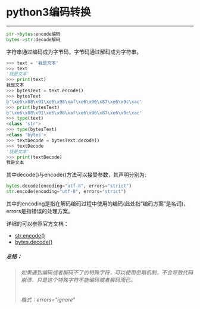 # python3编码转换

---

```python
str->bytes:encode编码
bytes->str:decode解码
```

字符串通过编码成为字节码，字节码通过解码成为字符串。

```python
>>> text = '我是文本'
>>> text
'我是文本'
>>> print(text)
我是文本
>>> bytesText = text.encode()
>>> bytesText
b'\xe6\x88\x91\xe6\x98\xaf\xe6\x96\x87\xe6\x9c\xac'
>>> print(bytesText)
b'\xe6\x88\x91\xe6\x98\xaf\xe6\x96\x87\xe6\x9c\xac'
>>> type(text)
<class 'str'>
>>> type(bytesText)
<class 'bytes'>
>>> textDecode = bytesText.decode()
>>> textDecode
'我是文本'
>>> print(textDecode)
我是文本
```

其中decode\(\)与encode\(\)方法可以接受参数，其声明分别为:

```python
bytes.decode(encoding="utf-8", errors="strict")
str.encode(encoding="utf-8", errors="strict")
```

其中的encoding是指在解码编码过程中使用的编码\(此处指“编码方案”是名词\)，errors是指错误的处理方案。

详细的可以参照官方文档：

* [str.encode\(\)](https://docs.python.org/3/library/stdtypes.html?highlight=decode#str.encode)
* [bytes.decode\(\)](https://docs.python.org/3/library/stdtypes.html?highlight=decode#bytes.decode)

##### 总结：

> ###### 如果遇到编码或者解码不了的特殊字符，可以使用忽略机制，不会导致代码崩溃，只是这个特殊字符不能编码或者解码而已。
>
> ###### 格式：errors="ignore"



